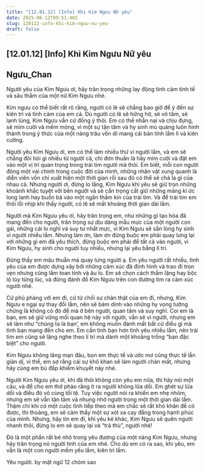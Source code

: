 ```yaml
---
title: "[12.01.12] [Info] Khi Kim Ngưu Nữ yêu"
date: 2025-06-12T09:51:40Z
slug: 120112-info-khi-kim-nguu-nu-yeu
draft: false
---
```


## [12.01.12] [Info] Khi Kim Ngưu Nữ yêu

## Ngưu_Chan

Người yêu của Kim Ngưu ơi, hãy trân trọng những lay động tình cảm tinh tế và sâu thẳm của một nữ Kim Ngưu nhé.
 
Kim   ngưu có thể biết rất rõ rằng, người có lẽ sẽ chẳng bao giờ để ý đến sự   kiên trì và tình cảm của em cả. Dù người có lẽ sẽ hững hờ, sẽ vô tâm,  sẽ  lạnh lùng, Kim Ngưu vẫn cứ đồng ý thôi. Em có thể nhẫn nại và chịu   đựng, sẽ mỉm cười và mềm mỏng, vì một sự tận tâm và hy sinh mù quáng   luôn hình thành trong ý thức của một nàng trâu vốn dĩ mang cái bản  tính  lầm lì và kiên cường.
 
Người yêu Kim Ngưu ơi,  em có thể làm nhiều thứ vì người lắm, và em sẽ chẳng đòi hỏi gì nhiều   từ người cả, chỉ đơn thuần là hãy mỉm cười và đặt em vào một vị trí quan   trọng trong trái tim người mà thôi. Em biết, mỗi con người đóng một  vai  chính trong cuộc đời của mình, những nhân vật xung quanh là diễn  viên  vốn chỉ xuất hiện một thời gian rồi sau đó có thể sẽ chả là gì của  nhau  cả. Nhưng người ơi, đừng lo lắng, Kim Ngưu khi yêu sẽ giữ trọn  những  khoảnh khắc tuyệt vời bên người và sẽ cẩn trọng cất giữ những  mảng kí ức  long lanh hay buồn bã vào một ngăn thầm kín của trái tim. Và để trái tim em thôi lỗi nhịp khi thấy người, có lẽ sẽ mất khoảng thời gian dài lắm.
 
Người mà Kim Ngưu yêu ơi, hãy   trân trọng em, như những gì tạo hóa đã mang đến cho người, trân trọng   sự dịu dàng mẫu mực của một người con gái, những cái lo nghĩ và suy tư   nhất mực, vì Kim Ngưu sẽ sẵn lòng hy sinh vì người nhiều lắm. Nhưng làm   ơn, làm ơn đừng buộc em phải quay lưng lại với những gì em đã yêu  thích,  đừng buộc em phải để tất cả vào người, vì Kim Ngưu, hy sinh cho người tuy nhiều, nhưng lại yêu bằng lí trí.
 
Đừng thấy em mâu thuẫn mà quay lưng người ạ. Em yêu người rất nhiều, tình yêu của em được dựng xây bởi những cảm xúc đã định hình và trao đi trọn vẹn nhưng cũng lắm toan tính và âu lo. Em sẽ chọn cách thầm lặng hay bộc lộ tùy từng lúc, và đừng đánh đố Kim Ngưu trên con đường tìm ra cảm xúc người nhé.
 
Cứ phũ phàng với em đi, cứ từ chối sự chân thật của em đi, nhưng, Kim Ngưu e ngại sự thay đổi lắm, nên sẽ bám dính vào những hy vọng tưởng chừng là không có đó để mà ở bên người, quan tâm và suy nghĩ. Coi em là bạn, em sẽ giữ vững mối quan hệ này với người, vẫn sẽ vì người, nhưng em sẽ làm như “chúng ta là bạn’, em không muốn đánh mất bất cứ điều gì mà tình bạn mang đến cho em. Em cần tình bạn hơn tình yêu nhiều lắm, nên trái tim em cũng sẽ lặng nghe theo lí trí mà dành một khoảng trống “bạn đặc biệt” cho người.
 
Kim Ngưu không lãng mạn đâu, bọn em thực tế và ước mơ cũng thực tế lẫn giản dị, vì thế, em sợ rằng cái sự khô khan sẽ làm người chán mất, nhưng hãy cùng em bù đắp khiếm khuyết này nhé.
 
Người Kim Ngưu yêu ơi, khi   đã thôi không còn yêu em nữa, thì hãy nói một câu, và để cho em thở   phào rằng ít ra người không lừa dối. Em ghét sự lừa dối và điều đó vô   cùng tồi tệ. Tuy việc người nói ra khiến em nhẹ nhõm, nhưng em sẽ vẫn tận tâm và nhung nhớ người trong một thời gian dài lắm.  Thậm chí khi có một cuộc tình tiếp theo mà em chắc sẽ rất khó khăn để   có được, thi thoảng, em sẽ cảm thấy một sự xót xa cay đắng trong hạnh   phúc của mình. Nhưng, hãy tin em đi, khi yêu kẻ khác, Kim Ngưu sẽ quên người nhanh thôi, đừng lo em sẽ quay lại và “trả thù”, người nhé! 
 
Đó là một phần rất bé nhỏ trong yêu đương của một nàng Kim Ngưu, nhưng hãy trân trọng nó người tình của em nhé. Cho dù em có ra sao, khi yêu, em vẫn là một con người mềm yếu lắm, kiên trì lắm.
 
Yêu người.
by mật ngữ 12 chòm sao